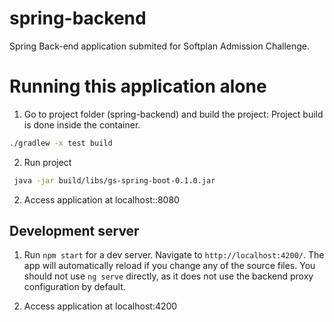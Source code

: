 # spring-backend

Spring Back-end application submited for Softplan Admission Challenge.

# Running this application alone

1. Go to project folder (spring-backend) and build the project:
Project build is done inside the container.
 ```sh
 ./gradlew -x test build
 ```
2. Run project

```sh
 java -jar build/libs/gs-spring-boot-0.1.0.jar
 ```

2. Access application at localhost::8080

## Development server

1. Run `npm start` for a dev server. Navigate to `http://localhost:4200/`. The app will automatically reload if you change
any of the source files.
You should not use `ng serve` directly, as it does not use the backend proxy configuration by default.

2. Access application at localhost:4200

